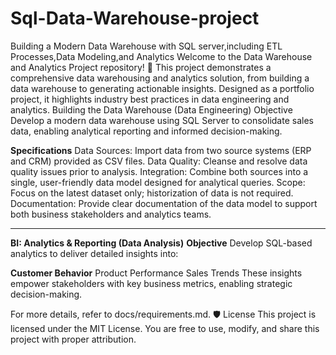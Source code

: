 # Sql-Data-Warehouse-project
Building a Modern Data Warehouse with SQL server,including ETL Processes,Data Modeling,and Analytics
Welcome to the Data Warehouse and Analytics Project repository! 🚀
This project demonstrates a comprehensive data warehousing and analytics solution, from building a data warehouse to generating actionable insights. Designed as a portfolio project, it highlights industry best practices in data engineering and analytics. 
Building the Data Warehouse (Data Engineering)
Objective
Develop a modern data warehouse using SQL Server to consolidate sales data, enabling analytical reporting and informed decision-making.

**Specifications**
Data Sources: Import data from two source systems (ERP and CRM) provided as CSV files.
Data Quality: Cleanse and resolve data quality issues prior to analysis.
Integration: Combine both sources into a single, user-friendly data model designed for analytical queries.
Scope: Focus on the latest dataset only; historization of data is not required.
Documentation: Provide clear documentation of the data model to support both business stakeholders and analytics teams.


--------------------------------------------
**BI: Analytics & Reporting (Data Analysis)**
**Objective**
Develop SQL-based analytics to deliver detailed insights into:

**Customer Behavior**
Product Performance
Sales Trends
These insights empower stakeholders with key business metrics, enabling strategic decision-making.

For more details, refer to docs/requirements.md.
🛡️ License
This project is licensed under the MIT License. You are free to use, modify, and share this project with proper attribution.

